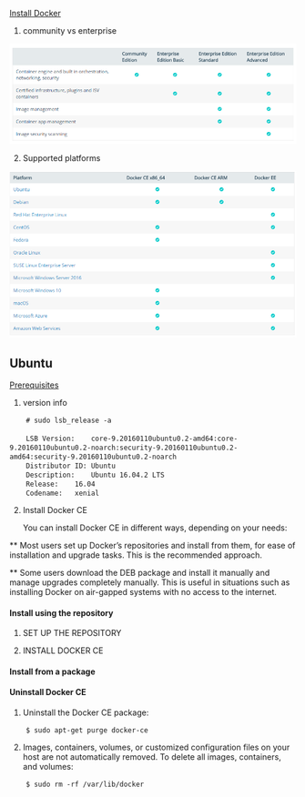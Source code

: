 
[Install Docker](https://docs.docker.com/engine/installation/)

1. community vs enterprise

![](../images/install.png)

2. Supported platforms

![](../images/support.png)


## Ubuntu

[Prerequisites](https://docs.docker.com/engine/installation/linux/docker-ce/ubuntu/)

1. version info 
~~~
    # sudo lsb_release -a
    
    LSB Version:	core-9.20160110ubuntu0.2-amd64:core-9.20160110ubuntu0.2-noarch:security-9.20160110ubuntu0.2-amd64:security-9.20160110ubuntu0.2-noarch
    Distributor ID:	Ubuntu
    Description:	Ubuntu 16.04.2 LTS
    Release:	16.04
    Codename:	xenial

~~~

2. Install Docker CE

    You can install Docker CE in different ways, depending on your needs:

** Most users set up Docker’s repositories and install from them, for ease of installation and upgrade tasks. This is the recommended approach.

** Some users download the DEB package and install it manually and manage upgrades completely manually. This is useful in situations such as installing Docker on air-gapped systems with no access to the internet.

#### Install using the repository

1. SET UP THE REPOSITORY

2. INSTALL DOCKER CE

#### Install from a package

#### Uninstall Docker CE

1. Uninstall the Docker CE package:
~~~
    $ sudo apt-get purge docker-ce
~~~

2. Images, containers, volumes, or customized configuration files on your host are not automatically removed. To delete all images, containers, and volumes:
~~~
    $ sudo rm -rf /var/lib/docker
~~~
